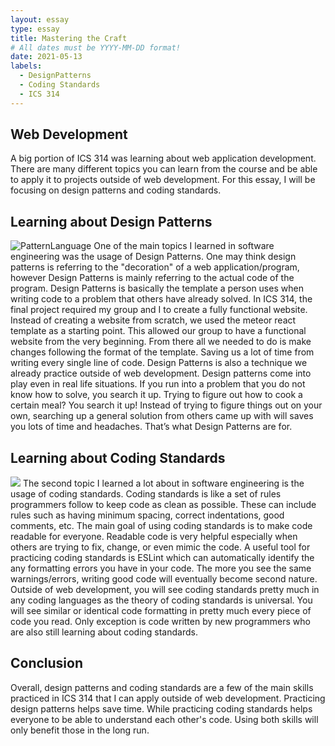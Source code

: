```yaml
---
layout: essay
type: essay
title: Mastering the Craft
# All dates must be YYYY-MM-DD format!
date: 2021-05-13
labels:
  - DesignPatterns
  - Coding Standards
  - ICS 314
---
```


## Web Development
A big portion of ICS 314 was learning about web application development. 
There are many different topics you can learn from the course and be able to apply it to projects outside of web development. 
For this essay, I will be focusing on design patterns and coding standards.

## Learning about Design Patterns
<img class="ui medium right floated rounded image" src="https://images-na.ssl-images-amazon.com/images/I/61DirDeK3tL._AC_UL600_SR393,600_.jpg" alt="PatternLanguage">
One of the main topics I learned in software engineering was the usage of Design Patterns. 
One may think design patterns is referring to the "decoration" of a web application/program, however Design Patterns is mainly referring to the actual code of the program.
Design Patterns is basically the template a person uses when writing code to a problem that others have already solved. 
In ICS 314, the final project required my group and I to create a fully functional website.
Instead of creating a website from scratch, we used the meteor react template as a starting point. 
This allowed our group to have a functional website from the very beginning. 
From there all we needed to do is make changes following the format of the template. 
Saving us a lot of time from writing every single line of code.  
Design Patterns is also a technique we already practice outside of web development. 
Design patterns come into play even in real life situations. 
If you run into a problem that you do not know how to solve, you search it up. 
Trying to figure out how to cook a certain meal? 
You search it up! 
Instead of trying to figure things out on your own, searching up a general solution from others came up with will saves you lots of time and headaches. 
That’s what Design Patterns are for.

## Learning about Coding Standards
<img class="ui medium left floated rounded image" src="https://www.ommzi.com/wp-content/uploads/2019/01/Coding-Standards.jpg">
The second topic I learned a lot about in software engineering is the usage of coding standards. 
Coding standards is like a set of rules programmers follow to keep code as clean as possible. 
These can include rules such as having minimum spacing, correct indentations, good comments, etc. 
The main goal of using coding standards is to make code readable for everyone. 
Readable code is very helpful especially when others are trying to fix, change, or even mimic the code. 
 A useful tool for practicing coding standards is ESLint which can automatically identify the any formatting errors you have in your code. 
The more you see the same warnings/errors, writing good code will eventually become second nature.  
Outside of web development, you will see coding standards pretty much in any coding languages as the theory of coding standards is universal. 
You will see similar or identical code formatting in pretty much every piece of code you read. 
Only exception is code written by new programmers who are also still learning about coding standards. 

## Conclusion
Overall, design patterns and coding standards are a few of the main skills practiced in ICS 314 that I can apply outside of web development.
Practicing design patterns helps save time. While practicing coding standards helps everyone to be able to understand each other's code.
Using both skills will only benefit those in the long run. 





